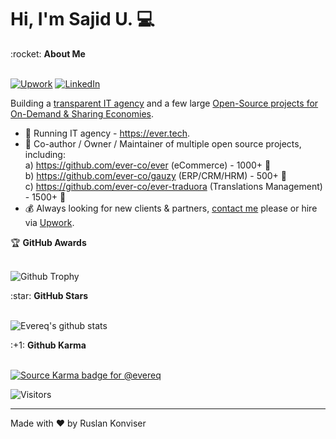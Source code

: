 # Hi, I'm Sajid U. 💻

<summary>:rocket: <b>About Me</b></summary><br/>

[![Upwork](https://img.shields.io/badge/facebook-%231877F2.svg?&style=for-the-badge&logo=facebook&logoColor=white)](https://facebook.com/evereq) 
[![LinkedIn](https://img.shields.io/badge/linkedin-%230077B5.svg?&style=for-the-badge&logo=linkedin&logoColor=white)](https://linkedin.com/in/nekores)

Building a [transparent IT agency](https://ever.tech) and a few large [Open-Source projects for On-Demand & Sharing Economies](https://github.com/ever-co).

- :muscle: Running IT agency - https://ever.tech.
- :gift_heart: Co-author / Owner / Maintainer of multiple open source projects, including:  
  a) https://github.com/ever-co/ever (eCommerce) - 1000+ 🌟  
  b) https://github.com/ever-co/gauzy (ERP/CRM/HRM) - 500+ 🌟  
  c) https://github.com/ever-co/ever-traduora (Translations Management) - 1500+ 🌟
- :moneybag: Always looking for new clients & partners, [contact me](mailto:ever@ever.tech) please or hire via [Upwork](https://upwork.com/fl/ever).

<summary>&#127942 <b>GitHub Awards</b></summary><br/>

![Github Trophy](https://github-profile-trophy.vercel.app/?username=evereq)

<summary>:star: <b>GitHub Stars</b></summary><br/>

![Evereq's github stats](https://github-readme-stats.vercel.app/api?username=evereq&show_icons=true&title_color=fff&icon_color=79ff97&text_color=9f9f9f&bg_color=151515)

<summary>:+1: <b>Github Karma</b></summary><br/>

[![Source Karma badge for @evereq](https://sourcekarma-og.vercel.app/api/evereq/github)](https://sourcekarma.vercel.app/evereq)

![Visitors](https://visitor-badge.laobi.icu/badge?page_id=evereq)

---
Made with ❤️ by Ruslan Konviser
